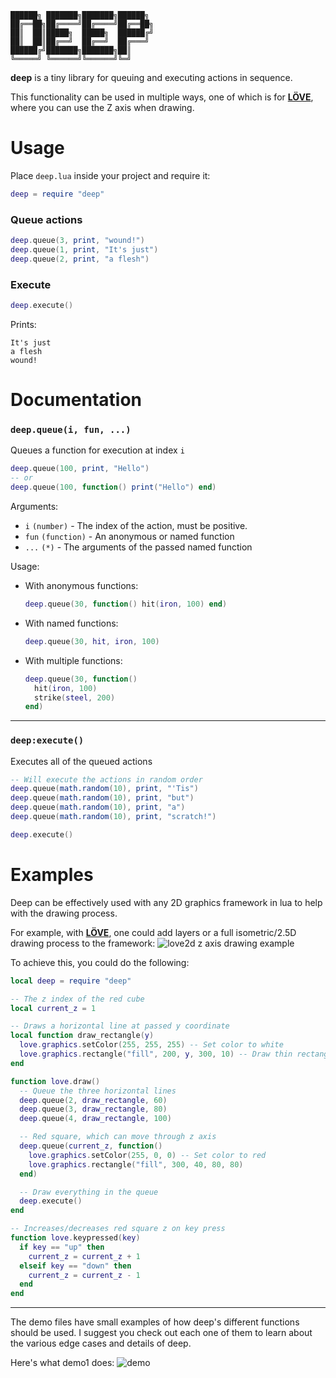 ```
██████╗ ███████╗███████╗██████╗ 
██╔══██╗██╔════╝██╔════╝██╔══██╗
██║  ██║█████╗  █████╗  ██████╔╝
██║  ██║██╔══╝  ██╔══╝  ██╔═══╝ 
██████╔╝███████╗███████╗██║     
╚═════╝ ╚══════╝╚══════╝╚═╝     
```

**deep** is a tiny library for queuing and executing actions in sequence. 

This functionality can be used in multiple ways, one of which is for [**LÖVE**](https://love2d.org),
where you can use the Z axis when drawing.

# Usage
Place `deep.lua` inside your project and require it:

```lua
deep = require "deep"
```

### Queue actions
```lua
deep.queue(3, print, "wound!")
deep.queue(1, print, "It's just")
deep.queue(2, print, "a flesh")
```

### Execute
```lua
deep.execute()
```
Prints:
```
It's just
a flesh
wound!
```

# Documentation

### `deep.queue(i, fun, ...)`
Queues a function for execution at index `i`

```lua
deep.queue(100, print, "Hello")
-- or
deep.queue(100, function() print("Hello") end)
```

Arguments:
* `i` `(number)` - The index of the action, must be positive.
* `fun` `(function)` - An anonymous or named function
* `...` `(*)` - The arguments of the passed named function

Usage:

* With anonymous functions: 
	```lua
	deep.queue(30, function() hit(iron, 100) end)
	```

* With named functions: 
	```lua
	deep.queue(30, hit, iron, 100)
	```

* With multiple functions:
	```lua
	deep.queue(30, function()
	  hit(iron, 100)
	  strike(steel, 200)
	end)
	```
---

### `deep:execute()`
Executes all of the queued actions

```lua
-- Will execute the actions in random order
deep.queue(math.random(10), print, "'Tis")
deep.queue(math.random(10), print, "but")
deep.queue(math.random(10), print, "a")
deep.queue(math.random(10), print, "scratch!")

deep.execute()
```

# Examples
Deep can be effectively used with any 2D graphics framework in lua to help with the drawing process.

For example, with [**LÖVE**](https://love2d.org), one could add layers or a full isometric/2.5D 
drawing process to the framework:
![love2d z axis drawing example](https://i.imgur.com/yk2O1ao.gif)

To achieve this, you could do the following: 
```lua
local deep = require "deep"

-- The z index of the red cube
local current_z = 1

-- Draws a horizontal line at passed y coordinate
local function draw_rectangle(y)
  love.graphics.setColor(255, 255, 255) -- Set color to white
  love.graphics.rectangle("fill", 200, y, 300, 10) -- Draw thin rectangle
end

function love.draw()
  -- Queue the three horizontal lines
  deep.queue(2, draw_rectangle, 60)
  deep.queue(3, draw_rectangle, 80)
  deep.queue(4, draw_rectangle, 100)

  -- Red square, which can move through z axis
  deep.queue(current_z, function()
    love.graphics.setColor(255, 0, 0) -- Set color to red
    love.graphics.rectangle("fill", 300, 40, 80, 80)
  end)

  -- Draw everything in the queue
  deep.execute()
end

-- Increases/decreases red square z on key press
function love.keypressed(key)
  if key == "up" then
    current_z = current_z + 1
  elseif key == "down" then
    current_z = current_z - 1
  end
end
```
---

The demo files have small examples of how deep's different functions should be used. I suggest 
you check out each one of them to learn about the various edge cases and details of deep.

Here's what demo1 does:
![demo](https://i.imgur.com/jRJXcZL.gif)